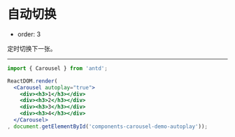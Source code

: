 # 自动切换

- order: 3

定时切换下一张。

---

````jsx
import { Carousel } from 'antd';

ReactDOM.render(
  <Carousel autoplay="true">
    <div><h3>1</h3></div>
    <div><h3>2</h3></div>
    <div><h3>3</h3></div>
    <div><h3>4</h3></div>
  </Carousel>
, document.getElementById('components-carousel-demo-autoplay'));
````

